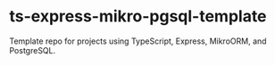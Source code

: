 # ts-express-mikro-pgsql-template

Template repo for projects using TypeScript, Express, MikroORM, and PostgreSQL.
